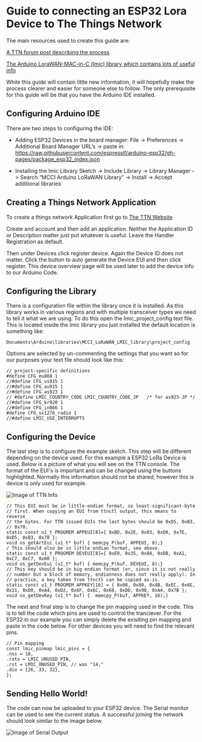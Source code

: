 # Guide to connecting an ESP32 Lora Device to The Things Network

The main resources used to create this guide are:

[A TTN forum post describing the process](https://www.thethingsnetwork.org/forum/t/big-esp32-sx127x-topic-part-3/18436)

[The Arduino LoraWAN-MAC-in-C (lmic) library which contains lots of useful info](https://github.com/mcci-catena/arduino-lmic)


While this guide will contain little new information, it will hopefully make the process clearer and easier for someone else to follow. The only prerequisite for this guide will be that you have the Arduino IDE installed.


## Configuring Arduino IDE
There are two steps to configuring the IDE:

 - Adding ESP32 Devices in the board manager:
		 File  -> Preferences  -> Additional Board Manager URL’s  -> paste in: 
		  https://raw.githubusercontent.com/espressif/arduino-esp32/gh-pages/package_esp32_index.json
		 
 - Installing the lmic Library
		 Sketch -> Include Library -> Library Manager -> Search “MCCI Arduino LoRaWAN Library” -> Install
		  ->  Accept 		additional libraries 

## Creating a Things Network Application
To create a things network Application first go to [The TTN Website](https://console.thethingsnetwork.org/)

Create and account and then add an application. Neither the Application ID or Description matter just put whatever is useful. Leave the Handler Registration as default. 

Then under Devices click register device.  Again the Device ID does not matter. Click the button to auto generate the Device EUI and then click register. This device overview page will be used later to add the device info to our Arduino Code.


## Configuring the Library
There is a configuration file within the library once it is installed. As this library works in various regions and with multiple transceiver types we need to tell it what we are using. 
To do this open the lmic_project_config text file. This is located inside the lmic library you just installed the default location is something like:

    Documents\Arduino\libraries\MCCI_LoRaWAN_LMIC_library\project_config

Options are selected by un-commenting the settings that you want so for our purposes your text file should look like this:

    // project-specific definitions 
    #define CFG_eu868 1
    //#define CFG_us915 1
    //#define CFG_au915 1
    //#define CFG_as923 1
    // #define LMIC_COUNTRY_CODE LMIC_COUNTRY_CODE_JP	/* for as923-JP */
	//#define CFG_kr920 1
	//#define CFG_in866 1
	#define CFG_sx1276_radio 1
	//#define LMIC_USE_INTERRUPTS



## Configuring the Device
The last step is to configure the example sketch. This step will be different depending on the device used. For this example a ESP32 LoRa Device is used. Below is a picture of what you will see on the TTN console. The format of the EUI's is important and can be changed using the buttons highlighted.
Normally this information should not be shared, however this is device is only used for example. 

![Image of TTN Info](https://github.com/SteveAJubb/IoTInternships/blob/Asset-Security/LoraWan%20and%20TTN/Guide%20Pictures/Device_Overview.png)
    
    // This EUI must be in little-endian format, so least-significant-byte
    // first. When copying an EUI from ttnctl output, this means to reverse
    // the bytes. For TTN issued EUIs the last bytes should be 0xD5, 0xB3,
    // 0x70.
    static const u1_t PROGMEM APPEUI[8]={ 0xBD, 0x2E, 0x03, 0xD0, 0x7E, 0xD5, 0xB3, 0x70 };
    void os_getArtEui (u1_t* buf) { memcpy_P(buf, APPEUI, 8);}
    / This should also be in little endian format, see above.
    static const u1_t PROGMEM DEVEUI[8]={ 0xE0, 0x35, 0x8A, 0xDB, 0xA1, 0xC7, 0xC7, 0x00 };
    void os_getDevEui (u1_t* buf) { memcpy_P(buf, DEVEUI, 8);}
    // This key should be in big endian format (or, since it is not really 
    // number but a block of memory, endianness does not really apply). In
    // practice, a key taken from ttnctl can be copied as-is.
    static const u1_t PROGMEM APPKEY[16] = { 0x08, 0x80, 0x4B, 0xEC, 0x6E, 0x31, 0xD0, 0xA4, 0xD2, 0x6F, 0x6C, 0x68, 0xDD, 0x98, 0xA4, 0x7B };
    void os_getDevKey (u1_t* buf) {  memcpy_P(buf, APPKEY, 16);}

The next and final step is to change the pin mapping used in the code. This is to tell the code which pins are used to control the tranciever. For the ESP32 in our example you can simply delete the exisiting pin mapping and paste in the code below. For other devices you will need to find the relevant pins.

    
    // Pin mapping
    const lmic_pinmap lmic_pins = {
    .nss = 18,
    .rxtx = LMIC_UNUSED_PIN,
    .rst = LMIC_UNUSED_PIN, // was "14,"
    .dio = {26, 33, 32},
    };


## Sending Hello World!

The code can now be uploaded to your ESP32 device. The Serial monitor can be used to see the current status. A successful joining the network should look similar to the image below.

![Image of Serial Output](https://github.com/SteveAJubb/IoTInternships/blob/Asset-Security/LoraWan%20and%20TTN/Guide%20Pictures/Serial_Output.png)
